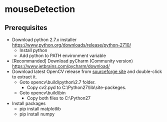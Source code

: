 # mouseDetection

## Prerequisites 
* Download python 2.7.x installer https://www.python.org/downloads/release/python-2710/
  * Install python
  * Add python to PATH environment variable 
* [Recommanded] Download pyCharm (Community version) https://www.jetbrains.com/pycharm/download/
* Download latest OpenCV release from [sourceforge site](http://sourceforge.net/projects/opencvlibrary/files/opencv-win/2.4.6/OpenCV-2.4.6.0.exe/download)  and double-click to extract it.
  * Goto opencv\build\python\2.7 folder.
    * Copy cv2.pyd to C:\Python27\lib\site-packeges.
  * Goto opencv\build\bin 
    * Copy both files to C:\Python27
* Install packages
  * pip install matplotlib
  * pip install numpy

